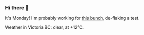 ### Hi there :wave:

It's Monday! I'm probably working for [this bunch](https://github.com/kohofinancial), de-flaking a test.

Weather in Victoria BC: clear, at +12°C.
